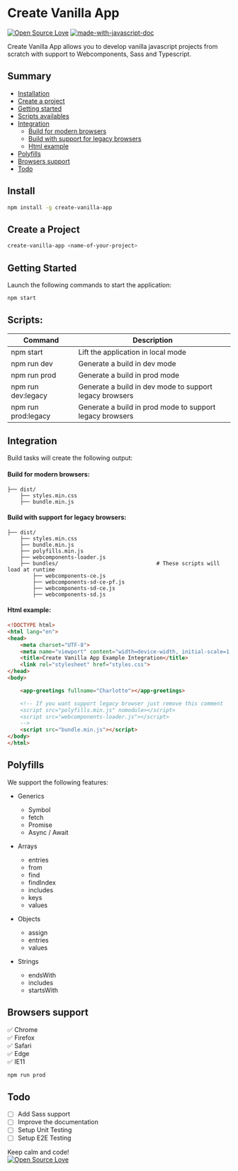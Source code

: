 # Create Vanilla App
[![Open Source Love](https://badges.frapsoft.com/os/mit/mit.svg?v=102)](https://github.com/ellerbrock/open-source-badge/)
[![made-with-javascript-doc](https://img.shields.io/badge/Made%20with-Javascript-1f425f.svg)](https://www.sphinx-doc.org/)

Create Vanilla App allows you to develop vanilla javascript projects from scratch with support to Webcomponents, Sass and Typescript.

## Summary
- [Installation](#install)
- [Create a project](#create-a-project)
- [Getting started](#getting-started)
- [Scripts availables](#scripts)
- [Integration](#integration)
    - [Build for modern browsers](#build-for-modern-browsers)
    - [Build with support for legacy browsers](#build-with-support-for-legacy-browsers)
    - [Html example](#html-example)
- [Polyfills](#polyfills)
- [Browsers support](#browsers-support)
- [Todo](#todo)

## Install

```sh
npm install -g create-vanilla-app
```

## Create a Project

```sh
create-vanilla-app <name-of-your-project>
```

## Getting Started
Launch the following commands to start the application:

```sh
npm start
```

## Scripts:

| Command | Description |
| ------ | ------ |
| npm start | Lift the application in local mode |
| npm run dev | Generate a build in dev mode |
| npm run prod | Generate a build in prod mode |
| npm run dev:legacy | Generate a build in dev mode to support legacy browsers |
| npm run prod:legacy | Generate a build in prod mode to support legacy browsers |

## Integration
Build tasks will create the following output:

#### Build for modern browsers:

    ├── dist/
        ├── styles.min.css
        ├── bundle.min.js

#### Build with support for legacy browsers:

    ├── dist/
        ├── styles.min.css
        ├── bundle.min.js
        ├── polyfills.min.js
        ├── webcomponents-loader.js
        ├── bundles/                               # These scripts will load at runtime
            ├── webcomponents-ce.js
            ├── webcomponents-sd-ce-pf.js
            ├── webcomponents-sd-ce.js
            ├── webcomponents-sd.js

#### Html example:

```html
<!DOCTYPE html>
<html lang="en">
<head>
    <meta charset="UTF-8">
    <meta name="viewport" content="width=device-width, initial-scale=1.0">
    <title>Create Vanilla App Example Integration</title>
    <link rel="stylesheet" href="styles.css">
</head>
<body>

    <app-greetings fullname="Charlotte"></app-greetings>

    <!-- If you want support legacy browser just remove this comment
    <script src="polyfills.min.js" nomodule></script>
    <script src="webcomponents-loader.js"></script>
    -->
    <script src="bundle.min.js"></script>
</body>
</html>
```

## Polyfills
We support the following features:

- Generics
    - Symbol
    - fetch
    - Promise
    - Async / Await

- Arrays
    - entries
    - from
    - find
    - findIndex
    - includes
    - keys
    - values

- Objects
    - assign
    - entries
    - values

- Strings
    - endsWith
    - includes
    - startsWith

## Browsers support

:white_check_mark: Chrome
<br/>
:white_check_mark: Firefox
<br/>
:white_check_mark: Safari
<br/>
:white_check_mark: Edge
<br/>
:white_check_mark: IE11

```sh
npm run prod
```

## Todo
- [ ] Add Sass support
- [ ] Improve the documentation
- [ ] Setup Unit Testing
- [ ] Setup E2E Testing

Keep calm and code!
<br>
[![Open Source Love](https://badges.frapsoft.com/os/v3/open-source.svg?v=102)](https://github.com/ellerbrock/open-source-badge/)